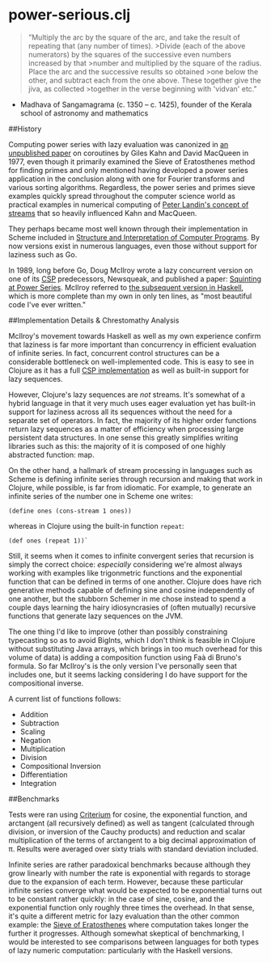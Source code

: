 # power-serious.clj

>”Multiply the arc by the square of the arc, and take the result of repeating that (any number of times). >Divide (each of the above numerators) by the squares of the successive even numbers increased by that >number and multiplied by the square of the radius. Place the arc and the successive results so obtained >one below the other, and subtract each from the one above. These together give the jiva, as collected >together in the verse beginning with 'vidvan' etc." 
- Madhava of Sangamagrama (c. 1350 – c. 1425), founder of the Kerala school of astronomy and mathematics


##History

Computing power series with lazy evaluation was canonized in [an unpublished paper](https://docs.google.com/viewer?url=http%3A%2F%2Fpdos.csail.mit.edu%2F~rsc%2Fkahn77parallel.pdf) on coroutines by Giles Kahn and David MacQueen in 1977, even though it primarily examined the Sieve of Eratosthenes method for finding primes and only mentioned having developed a power series application in the conclusion along with one for Fourier transforms and various sorting algorithms. Regardless, the power series and primes sieve examples quickly spread throughout the computer science world as practical examples in numerical computing of [Peter Landin's concept of streams](http://fi.ort.edu.uy/innovaportal/file/20124/1/22-landin_correspondence-between-algol-60-and-churchs-lambda-notation.pdf) that so heavily influenced Kahn and MacQueen.

They perhaps became most well known through their implementation in Scheme included in [Structure and Interpretation of Computer Programs](https://mitpress.mit.edu/sicp/). By now versions exist in numerous languages, even those without support for laziness such as Go.

In 1989, long before Go, Doug McIlroy wrote a lazy concurrent version on one of its [CSP](https://docs.google.com/viewer?url=http%3A%2F%2Fwww.usingcsp.com%2Fcspbook.pdf) predecessors, Newsqueak, and published a paper: [Squinting at Power Series](https://swtch.com/~rsc/thread/squint.pdf). McIlroy referred to [the subsequent version in Haskell](http://www.cs.dartmouth.edu/~doug/powser.html), which is more complete than my own in only ten lines, as "most beautiful code I've ever written."


##Implementation Details & Chrestomathy Analysis

McIlroy's movement towards Haskell as well as my own experience confirm that laziness is far more important than concurrency in efficient evaluation of infinite series. In fact, concurrent control structures can be a considerable bottleneck on well-implemented code. This is easy to see in Clojure as it has a full [CSP implementation](http://clojure.com/blog/2013/06/28/clojure-core-async-channels.html) as well as built-in support for lazy sequences.

However, Clojure's lazy sequences are *not* streams. It's somewhat of a hybrid language in that it very much uses eager evaluation yet has built-in support for laziness across all its sequences without the need for a separate set of operators. In fact, the majority of its higher order functions return lazy sequences as a matter of efficiency when processing large persistent data structures. In one sense this greatly simplifies writing libraries such as this: the majority of it is composed of one highly abstracted function: map.

On the other hand, a hallmark of stream processing in languages such as Scheme is defining infinite series through recursion and making that work in Clojure, while possible, is far from idiomatic. For example, to generate an infinite series of the number one in Scheme one writes:

```
(define ones (cons-stream 1 ones))
```

whereas in Clojure using the built-in function `repeat`:

```
(def ones (repeat 1))`
```

Still, it seems when it comes to infinite convergent series that recursion is simply the correct choice: *especially* considering we're almost always working with examples like trigonmetric functions and the exponential function that can be defined in terms of one another. Clojure does have rich generative methods capable of defining sine and cosine independently of one another, but the stubborn Schemer in me chose instead to spend a couple days learning the hairy idiosyncrasies of (often mutually) recursive functions that generate lazy sequences on the JVM. 

The one thing I'd like to improve (other than possibly constraining typecasting so as to avoid BigInts, which I don't think is feasible in Clojure without substituting Java arrays, which brings in too much overhead for this volume of data) is adding a composition function using Faà di Bruno's formula. So far McIlroy's is the only version I've personally seen that includes one, but it seems lacking considering I do have support for the compositional inverse.

A current list of functions follows:

+ Addition
+ Subtraction
+ Scaling 
+ Negation
+ Multiplication 
+ Division
+ Compositional Inversion
+ Differentiation
+ Integration


##Benchmarks

Tests were ran using [Criterium](https://github.com/hugoduncan/criterium) for cosine, the exponential function, and arctangent (all recursively defined) as well as tangent (calculated through division, or inversion of the Cauchy products) and reduction and scalar multiplication of the terms of arctangent to a big decimal approximation of π. Results were averaged over sixty trials with standard deviation included.

Infinite series are rather paradoxical benchmarks because although they grow linearly with number the rate is exponential with regards to storage due to the expansion of each term. However, because these particular infinite series converge what would be expected to be exponential turns out to be constant rather quickly: in the case of sine, cosine, and the exponential function only roughly three times the overhead. In that sense, it's quite a different metric for lazy evaluation than the other common example: the [Sieve of Eratosthenes](https://github.com/clojure/core.async/wiki/Sieve-of-Eratosthenes) where computation takes longer the further it progresses. Although somewhat skeptical of benchmarking, I would be interested to see comparisons between languages for both types of lazy numeric computation: particularly with the Haskell versions. 